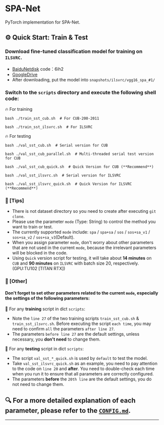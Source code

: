 # SPA-Net
PyTorch implementation for SPA-Net.

## :gear: Quick Start: Train & Test

### Download fine-tuned classification model for training on `ILSVRC`.
* [BaiduNetdisk](https://pan.baidu.com/s/1-bsNxmqaheHW72umm408uA) code：6ih2 
* [GoogleDrive](https://drive.google.com/file/d/1BXrgBA09eGZ3UvtFJYYm3FfPDScKA5-g/view?usp=sharing)
* After downloading, put the model into `snapshots/ilsvrc/vgg16_spa_#1/`

### Switch to the `scripts` directory and execute the following shell code:

:fire: For training
```shell
bash ./train_sst_cub.sh  # For CUB-200-2011
```
```shell
bash ./train_sst_ilsvrc.sh  # For ILSVRC
```

:fire: For testing 
```shell
bash ./val_sst_cub.sh  # Serial version for CUB
```
```shell
bash ./val_sst_cub_parallel.sh  # Multi-threaded serial test version for CUB
```
```shell
bash ./val_sst_cub_quick.sh  # Quick Version for CUB (**Recommend**)
```
```shell
bash ./val_sst_ilsvrc.sh  # Serial version for ILSVRC
```
```shell
bash ./val_sst_ilsvrc_quick.sh  # Quick Version for ILSVRC (**Recommend**)
```


### :pushpin: [Tips]
* There is not dataset directory so you need to create after executing `git clone`.
* Please use the parameter `mode` (Type: String) to control the method you want to train or test. 
* The currently supported `mode` include: `spa` / `spa+sa` / `sos` / `sos+sa_v1` / `sos+sa_v2` / `sos+sa_v3`(Default).
* When you assign parameter `mode`, don't worry about other parameters that are not used in the current `mode`, because the irrelevant parameters will be blocked in the code. 
* Using `Quick` version script for testing, it will take about **14 minutes** on `CUB` and **90 minutes** on `ILSVRC` with batch size 20, respectively. (GPU:TU102 [TITAN RTX])


### :pushpin: [Other]
#### Don't forget to set other parameters related to the current `mode`, especially the settings of the following parameters:

:wrench: For any **training** script in dict `scripts`:

* Note the `line 27` of the two training scripts `train_sst_cub.sh` & `train_sst_ilsvrc.sh`.
Before executing the script `each time`, you may need to confirm `all` the parameters `after line 27`. 
* The parameters `before line 27` are the default settings, unless necessary, you **don't need** to change them.


:wrench: For any **testing** script in dict `scripts`:

* The script `val_sst_*_quick.sh` is used by `default` to test the model.
* Take `val_sst_ilsvrc_quick.sh` as an example, you need to pay attention to the code on `line 20` and **after**. 
You need to double-check each time when you run it to ensure that all parameters are correctly configured.
* The parameters **before** the `20th line` are the default settings, you do not need to change them.

## :mag: For a more detailed explanation of each parameter, please refer to the [`CONFIG.md`](CONFIG.md).

***

<!-- ## :art: [All Archictures]
### :heavy_check_mark: SOS+SA v3 is the final version (At the end).

<div align="center">
  <img src="https://github.com/KevinDongDong/WGOL-TPAMI/blob/main/images/SPA%E7%BD%91%E7%BB%9C%E7%BB%93%E6%9E%84.png" width="633" />
  <p>SPA (Baseline)</p>
</div>


<div align="center">
  <img src="https://github.com/KevinDongDong/WGOL-TPAMI/blob/main/images/SPA%2BSA%E7%BD%91%E7%BB%9C%E7%BB%93%E6%9E%84.png" width="633" />
  <p>SPA+SA</p>
</div>

<div align="center">
  <img src="https://github.com/KevinDongDong/WGOL-TPAMI/blob/main/images/SPA%2BHinge%E7%BD%91%E7%BB%9C%E7%BB%93%E6%9E%84.png" width="633" />
  <p>SPA+Hinge</p>
</div>

<div align="center">
  <img src="https://github.com/KevinDongDong/WGOL-TPAMI/blob/main/images/SOS%E7%BD%91%E7%BB%9C%E7%BB%93%E6%9E%84.png" width="633" />
  <p>SOS</p>
</div>

<div align="center">
  <img src="https://github.com/KevinDongDong/WGOL-TPAMI/blob/main/images/Multi-Channel%20SOS%E7%BD%91%E7%BB%9C%E7%BB%93%E6%9E%84.png" width="633" />
  <p>Multi-channel SOS</p>
</div>

<div align="center">
  <img src="https://github.com/KevinDongDong/WGOL-TPAMI/blob/main/images/SOS%2BSA%E7%BD%91%E7%BB%9C%E7%BB%93%E6%9E%84_1.png" width="633" />
  <p>SOS+SA v1</p>
</div>

<div align="center">
  <img src="https://github.com/KevinDongDong/WGOL-TPAMI/blob/main/images/SOS%2BSA%E7%BD%91%E7%BB%9C%E7%BB%93%E6%9E%84_2.png" width="633" />
  <p>SOS+SA v2</p>
</div>

<div align="center">
  <img src="https://github.com/KevinDongDong/WGOL-TPAMI/blob/main/images/SOS%2BSA%E7%BD%91%E7%BB%9C%E7%BB%93%E6%9E%84_3.png" width="633" />
  <p>SOS+SA v3 (Final Version)</p>
</div> -->

